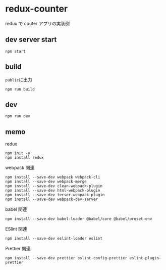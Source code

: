 # redux-counter

redux で couter アプリの実装例

## dev server start

```
npm start
```

## build

`public`に出力

```
npm run build
```

## dev

```
npm run dev
```

## memo

redux

```
npm init -y
npm install redux
```

webpack 関連

```
npm install --save-dev webpack webpack-cli
npm install --save-dev webpack-merge
npm install --save-dev clean-webpack-plugin
npm install --save-dev html-webpack-plugin
npm install --save-dev terser-webpack-plugin
npm install --save-dev webpack-dev-server
```

babel 関連

```
npm install --save-dev babel-loader @babel/core @babel/preset-env
```

ESlint 関連

```
npm install --save-dev eslint-loader eslint
```

Prettier 関連

```
npm install --save-dev prettier eslint-config-prettier eslint-plugin-prettier
```
